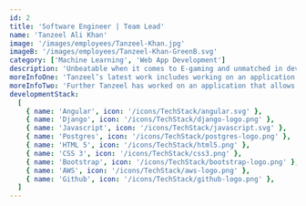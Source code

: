 ```yaml
---
id: 2
title: 'Software Engineer | Team Lead'
name: 'Tanzeel Ali Khan'
image: '/images/employees/Tanzeel-Khan.jpg'
imageB: '/images/employees/Tanzeel-Khan-GreenB.svg'
category: ['Machine Learning', 'Web App Development']
description: 'Unbeatable when it comes to E-gaming and unmatched in developing robust software systems. Tanzeel loves traveling whenever he finds the time and his favorite hobby is capturing scenic beauty! Or you can always find him engaged in FIFA matches.'
moreInfoOne: 'Tanzeel’s latest work includes working on an application that automates dropshipping processes. Using Python, Django, Postgresql, RESTAPIs, Webhooks, and Docker, he integrated Rest APIs, developed Chrome extensions, developed data models, and Implemented services to keep synchronization between Chrome extensions and web dashboards.'
moreInfoTwo: 'Further Tanzeel has worked on an application that allows access to medical devices used in hospitals virtually to monitor them and check for any bugs. He developed a ChatBot using OpenAI GPT-3. Moreover, he worked on authentication and authorization of the system while creating custom modules for the user and admin panel. He used Python, Django, DjangoREST, Postgresql, RESTAPIs, OpenAI GPT-3, and Docker to achieve all this.  Another interesting addition to his work is a web portal that monitors stock behavior and provides multidimensional insights into crypto and the stock market.'
developmentStack:
  [
    { name: 'Angular', icon: '/icons/TechStack/angular.svg' },
    { name: 'Django', icon: '/icons/TechStack/django-logo.png' },
    { name: 'Javascript', icon: '/icons/TechStack/javascript.svg' },
    { name: 'Postgres', icon: '/icons/TechStack/postgres-logo.png' },
    { name: 'HTML 5', icon: '/icons/TechStack/html5.png' },
    { name: 'CSS 3', icon: '/icons/TechStack/css3.png' },
    { name: 'Bootstrap', icon: '/icons/TechStack/bootstrap-logo.png' },
    { name: 'AWS', icon: '/icons/TechStack/aws-logo.png' },
    { name: 'Github', icon: '/icons/TechStack/github-logo.png' },
  ]
---
```

